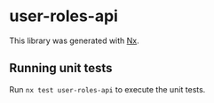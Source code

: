 # user-roles-api

This library was generated with [Nx](https://nx.dev).

## Running unit tests

Run `nx test user-roles-api` to execute the unit tests.
